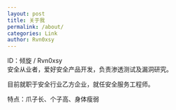 ```yaml
---
layout: post
title: 关于我
permalink: /about/
categories: Link
author: Rvn0xsy
---
```


ID：倾旋 / Rvn0xsy<br>
安全从业者，爱好安全产品开发，负责渗透测试及漏洞研究。

目前就职于安全行业乙方企业，就任安全服务工程师。

特点：爪子长、个子高、身体瘦弱

<!-- 彩蛋：Hello Word !! -->